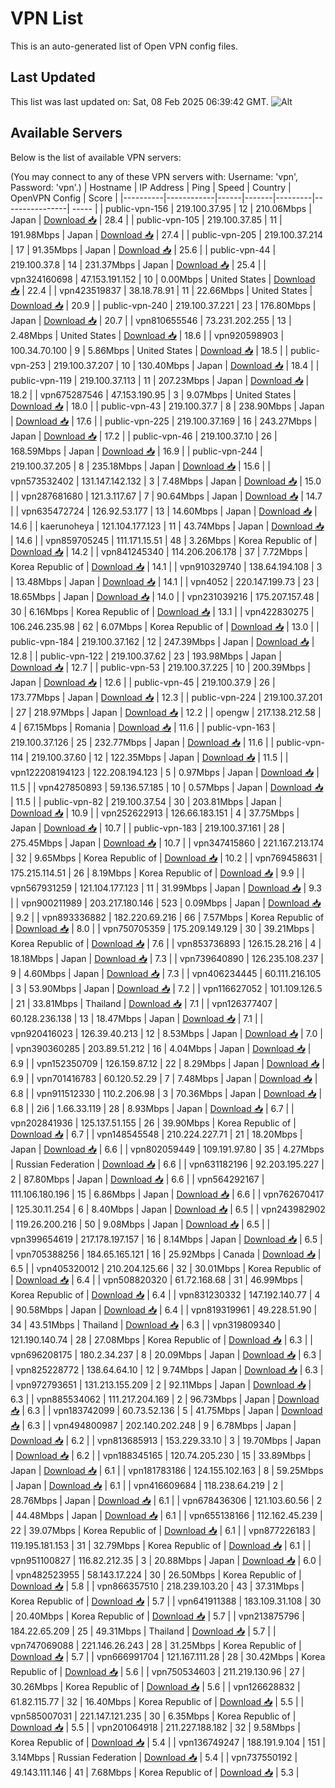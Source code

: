 # VPN List

This is an auto-generated list of Open VPN config files.

## Last Updated

This list was last updated on: Sat, 08 Feb 2025 06:39:42 GMT.
![Alt](https://repobeats.axiom.co/api/embed/186b98318ef1479477931607c1ad7d823f12451f.svg "Repobeats analytics image")

## Available Servers

Below is the list of available VPN servers:

(You may connect to any of these VPN servers with: Username: 'vpn', Password: 'vpn'.)
| Hostname | IP Address | Ping | Speed | Country | OpenVPN Config | Score |
|----------|------------|------|-------|---------|----------------| ----- |
| public-vpn-156 | 219.100.37.95 | 12 | 210.06Mbps | Japan | [Download 📥](./configs/server_0_JP.ovpn) | 28.4 |
| public-vpn-105 | 219.100.37.85 | 11 | 191.98Mbps | Japan | [Download 📥](./configs/server_1_JP.ovpn) | 27.4 |
| public-vpn-205 | 219.100.37.214 | 17 | 91.35Mbps | Japan | [Download 📥](./configs/server_2_JP.ovpn) | 25.6 |
| public-vpn-44 | 219.100.37.8 | 14 | 231.37Mbps | Japan | [Download 📥](./configs/server_3_JP.ovpn) | 25.4 |
| vpn324160698 | 47.153.191.152 | 10 | 0.00Mbps | United States | [Download 📥](./configs/server_4_US.ovpn) | 22.4 |
| vpn423519837 | 38.18.78.91 | 11 | 22.66Mbps | United States | [Download 📥](./configs/server_5_US.ovpn) | 20.9 |
| public-vpn-240 | 219.100.37.221 | 23 | 176.80Mbps | Japan | [Download 📥](./configs/server_6_JP.ovpn) | 20.7 |
| vpn810655546 | 73.231.202.255 | 13 | 2.48Mbps | United States | [Download 📥](./configs/server_7_US.ovpn) | 18.6 |
| vpn920598903 | 100.34.70.100 | 9 | 5.86Mbps | United States | [Download 📥](./configs/server_8_US.ovpn) | 18.5 |
| public-vpn-253 | 219.100.37.207 | 10 | 130.40Mbps | Japan | [Download 📥](./configs/server_9_JP.ovpn) | 18.4 |
| public-vpn-119 | 219.100.37.113 | 11 | 207.23Mbps | Japan | [Download 📥](./configs/server_10_JP.ovpn) | 18.2 |
| vpn675287546 | 47.153.190.95 | 3 | 9.07Mbps | United States | [Download 📥](./configs/server_11_US.ovpn) | 18.0 |
| public-vpn-43 | 219.100.37.7 | 8 | 238.90Mbps | Japan | [Download 📥](./configs/server_12_JP.ovpn) | 17.6 |
| public-vpn-225 | 219.100.37.169 | 16 | 243.27Mbps | Japan | [Download 📥](./configs/server_13_JP.ovpn) | 17.2 |
| public-vpn-46 | 219.100.37.10 | 26 | 168.59Mbps | Japan | [Download 📥](./configs/server_14_JP.ovpn) | 16.9 |
| public-vpn-244 | 219.100.37.205 | 8 | 235.18Mbps | Japan | [Download 📥](./configs/server_15_JP.ovpn) | 15.6 |
| vpn573532402 | 131.147.142.132 | 3 | 7.48Mbps | Japan | [Download 📥](./configs/server_16_JP.ovpn) | 15.0 |
| vpn287681680 | 121.3.117.67 | 7 | 90.64Mbps | Japan | [Download 📥](./configs/server_17_JP.ovpn) | 14.7 |
| vpn635472724 | 126.92.53.177 | 13 | 14.60Mbps | Japan | [Download 📥](./configs/server_18_JP.ovpn) | 14.6 |
| kaerunoheya | 121.104.177.123 | 11 | 43.74Mbps | Japan | [Download 📥](./configs/server_19_JP.ovpn) | 14.6 |
| vpn859705245 | 111.171.15.51 | 48 | 3.26Mbps | Korea Republic of | [Download 📥](./configs/server_20_KR.ovpn) | 14.2 |
| vpn841245340 | 114.206.206.178 | 37 | 7.72Mbps | Korea Republic of | [Download 📥](./configs/server_21_KR.ovpn) | 14.1 |
| vpn910329740 | 138.64.194.108 | 3 | 13.48Mbps | Japan | [Download 📥](./configs/server_22_JP.ovpn) | 14.1 |
| vpn4052 | 220.147.199.73 | 23 | 18.65Mbps | Japan | [Download 📥](./configs/server_23_JP.ovpn) | 14.0 |
| vpn231039216 | 175.207.157.48 | 30 | 6.16Mbps | Korea Republic of | [Download 📥](./configs/server_24_KR.ovpn) | 13.1 |
| vpn422830275 | 106.246.235.98 | 62 | 6.07Mbps | Korea Republic of | [Download 📥](./configs/server_25_KR.ovpn) | 13.0 |
| public-vpn-184 | 219.100.37.162 | 12 | 247.39Mbps | Japan | [Download 📥](./configs/server_26_JP.ovpn) | 12.8 |
| public-vpn-122 | 219.100.37.62 | 23 | 193.98Mbps | Japan | [Download 📥](./configs/server_27_JP.ovpn) | 12.7 |
| public-vpn-53 | 219.100.37.225 | 10 | 200.39Mbps | Japan | [Download 📥](./configs/server_28_JP.ovpn) | 12.6 |
| public-vpn-45 | 219.100.37.9 | 26 | 173.77Mbps | Japan | [Download 📥](./configs/server_29_JP.ovpn) | 12.3 |
| public-vpn-224 | 219.100.37.201 | 27 | 218.97Mbps | Japan | [Download 📥](./configs/server_30_JP.ovpn) | 12.2 |
| opengw | 217.138.212.58 | 4 | 67.15Mbps | Romania | [Download 📥](./configs/server_31_RO.ovpn) | 11.6 |
| public-vpn-163 | 219.100.37.126 | 25 | 232.77Mbps | Japan | [Download 📥](./configs/server_32_JP.ovpn) | 11.6 |
| public-vpn-114 | 219.100.37.60 | 12 | 122.35Mbps | Japan | [Download 📥](./configs/server_33_JP.ovpn) | 11.5 |
| vpn122208194123 | 122.208.194.123 | 5 | 0.97Mbps | Japan | [Download 📥](./configs/server_34_JP.ovpn) | 11.5 |
| vpn427850893 | 59.136.57.185 | 10 | 0.57Mbps | Japan | [Download 📥](./configs/server_35_JP.ovpn) | 11.5 |
| public-vpn-82 | 219.100.37.54 | 30 | 203.81Mbps | Japan | [Download 📥](./configs/server_36_JP.ovpn) | 10.9 |
| vpn252622913 | 126.66.183.151 | 4 | 37.75Mbps | Japan | [Download 📥](./configs/server_37_JP.ovpn) | 10.7 |
| public-vpn-183 | 219.100.37.161 | 28 | 275.45Mbps | Japan | [Download 📥](./configs/server_38_JP.ovpn) | 10.7 |
| vpn347415860 | 221.167.213.174 | 32 | 9.65Mbps | Korea Republic of | [Download 📥](./configs/server_39_KR.ovpn) | 10.2 |
| vpn769458631 | 175.215.114.51 | 26 | 8.19Mbps | Korea Republic of | [Download 📥](./configs/server_40_KR.ovpn) | 9.9 |
| vpn567931259 | 121.104.177.123 | 11 | 31.99Mbps | Japan | [Download 📥](./configs/server_41_JP.ovpn) | 9.3 |
| vpn900211989 | 203.217.180.146 | 523 | 0.09Mbps | Japan | [Download 📥](./configs/server_42_JP.ovpn) | 9.2 |
| vpn893336882 | 182.220.69.216 | 66 | 7.57Mbps | Korea Republic of | [Download 📥](./configs/server_43_KR.ovpn) | 8.0 |
| vpn750705359 | 175.209.149.129 | 30 | 39.21Mbps | Korea Republic of | [Download 📥](./configs/server_44_KR.ovpn) | 7.6 |
| vpn853736893 | 126.15.28.216 | 4 | 18.18Mbps | Japan | [Download 📥](./configs/server_45_JP.ovpn) | 7.3 |
| vpn739640890 | 126.235.108.237 | 9 | 4.60Mbps | Japan | [Download 📥](./configs/server_46_JP.ovpn) | 7.3 |
| vpn406234445 | 60.111.216.105 | 3 | 53.90Mbps | Japan | [Download 📥](./configs/server_47_JP.ovpn) | 7.2 |
| vpn116627052 | 101.109.126.5 | 21 | 33.81Mbps | Thailand | [Download 📥](./configs/server_48_TH.ovpn) | 7.1 |
| vpn126377407 | 60.128.236.138 | 13 | 18.47Mbps | Japan | [Download 📥](./configs/server_49_JP.ovpn) | 7.1 |
| vpn920416023 | 126.39.40.213 | 12 | 8.53Mbps | Japan | [Download 📥](./configs/server_50_JP.ovpn) | 7.0 |
| vpn390360285 | 203.89.51.212 | 16 | 4.04Mbps | Japan | [Download 📥](./configs/server_51_JP.ovpn) | 6.9 |
| vpn152350709 | 126.159.87.12 | 22 | 8.29Mbps | Japan | [Download 📥](./configs/server_52_JP.ovpn) | 6.9 |
| vpn701416783 | 60.120.52.29 | 7 | 7.48Mbps | Japan | [Download 📥](./configs/server_53_JP.ovpn) | 6.8 |
| vpn911512330 | 110.2.206.98 | 3 | 70.36Mbps | Japan | [Download 📥](./configs/server_54_JP.ovpn) | 6.8 |
| 2i6 | 1.66.33.119 | 28 | 8.93Mbps | Japan | [Download 📥](./configs/server_55_JP.ovpn) | 6.7 |
| vpn202841936 | 125.137.51.155 | 26 | 39.90Mbps | Korea Republic of | [Download 📥](./configs/server_56_KR.ovpn) | 6.7 |
| vpn148545548 | 210.224.227.71 | 21 | 18.20Mbps | Japan | [Download 📥](./configs/server_57_JP.ovpn) | 6.6 |
| vpn802059449 | 109.191.97.80 | 35 | 4.27Mbps | Russian Federation | [Download 📥](./configs/server_58_RU.ovpn) | 6.6 |
| vpn631182196 | 92.203.195.227 | 2 | 87.80Mbps | Japan | [Download 📥](./configs/server_59_JP.ovpn) | 6.6 |
| vpn564292167 | 111.106.180.196 | 15 | 6.86Mbps | Japan | [Download 📥](./configs/server_60_JP.ovpn) | 6.6 |
| vpn762670417 | 125.30.11.254 | 6 | 8.40Mbps | Japan | [Download 📥](./configs/server_61_JP.ovpn) | 6.5 |
| vpn243982902 | 119.26.200.216 | 50 | 9.08Mbps | Japan | [Download 📥](./configs/server_62_JP.ovpn) | 6.5 |
| vpn399654619 | 217.178.197.157 | 16 | 8.14Mbps | Japan | [Download 📥](./configs/server_63_JP.ovpn) | 6.5 |
| vpn705388256 | 184.65.165.121 | 16 | 25.92Mbps | Canada | [Download 📥](./configs/server_64_CA.ovpn) | 6.5 |
| vpn405320012 | 210.204.125.66 | 32 | 30.01Mbps | Korea Republic of | [Download 📥](./configs/server_65_KR.ovpn) | 6.4 |
| vpn508820320 | 61.72.168.68 | 31 | 46.99Mbps | Korea Republic of | [Download 📥](./configs/server_66_KR.ovpn) | 6.4 |
| vpn831230332 | 147.192.140.77 | 4 | 90.58Mbps | Japan | [Download 📥](./configs/server_67_JP.ovpn) | 6.4 |
| vpn819319961 | 49.228.51.90 | 34 | 43.51Mbps | Thailand | [Download 📥](./configs/server_68_TH.ovpn) | 6.3 |
| vpn319809340 | 121.190.140.74 | 28 | 27.08Mbps | Korea Republic of | [Download 📥](./configs/server_69_KR.ovpn) | 6.3 |
| vpn696208175 | 180.2.34.237 | 8 | 20.09Mbps | Japan | [Download 📥](./configs/server_70_JP.ovpn) | 6.3 |
| vpn825228772 | 138.64.64.10 | 12 | 9.74Mbps | Japan | [Download 📥](./configs/server_71_JP.ovpn) | 6.3 |
| vpn972793651 | 131.213.155.209 | 2 | 92.11Mbps | Japan | [Download 📥](./configs/server_72_JP.ovpn) | 6.3 |
| vpn885534062 | 111.217.204.169 | 2 | 96.73Mbps | Japan | [Download 📥](./configs/server_73_JP.ovpn) | 6.3 |
| vpn183742099 | 60.73.52.136 | 5 | 41.75Mbps | Japan | [Download 📥](./configs/server_74_JP.ovpn) | 6.3 |
| vpn494800987 | 202.140.202.248 | 9 | 6.78Mbps | Japan | [Download 📥](./configs/server_75_JP.ovpn) | 6.2 |
| vpn813685913 | 153.229.33.10 | 3 | 19.70Mbps | Japan | [Download 📥](./configs/server_76_JP.ovpn) | 6.2 |
| vpn188345165 | 120.74.205.230 | 15 | 33.89Mbps | Japan | [Download 📥](./configs/server_77_JP.ovpn) | 6.1 |
| vpn181783186 | 124.155.102.163 | 8 | 59.25Mbps | Japan | [Download 📥](./configs/server_78_JP.ovpn) | 6.1 |
| vpn416609684 | 118.238.64.219 | 2 | 28.76Mbps | Japan | [Download 📥](./configs/server_79_JP.ovpn) | 6.1 |
| vpn678436306 | 121.103.60.56 | 2 | 44.48Mbps | Japan | [Download 📥](./configs/server_80_JP.ovpn) | 6.1 |
| vpn655138166 | 112.162.45.239 | 22 | 39.07Mbps | Korea Republic of | [Download 📥](./configs/server_81_KR.ovpn) | 6.1 |
| vpn877226183 | 119.195.181.153 | 31 | 32.79Mbps | Korea Republic of | [Download 📥](./configs/server_82_KR.ovpn) | 6.1 |
| vpn951100827 | 116.82.212.35 | 3 | 20.88Mbps | Japan | [Download 📥](./configs/server_83_JP.ovpn) | 6.0 |
| vpn482523955 | 58.143.17.224 | 30 | 26.50Mbps | Korea Republic of | [Download 📥](./configs/server_84_KR.ovpn) | 5.8 |
| vpn866357510 | 218.239.103.20 | 43 | 37.31Mbps | Korea Republic of | [Download 📥](./configs/server_85_KR.ovpn) | 5.7 |
| vpn641911388 | 183.109.31.108 | 30 | 20.40Mbps | Korea Republic of | [Download 📥](./configs/server_86_KR.ovpn) | 5.7 |
| vpn213875796 | 184.22.65.209 | 25 | 49.31Mbps | Thailand | [Download 📥](./configs/server_87_TH.ovpn) | 5.7 |
| vpn747069088 | 221.146.26.243 | 28 | 31.25Mbps | Korea Republic of | [Download 📥](./configs/server_88_KR.ovpn) | 5.7 |
| vpn666991704 | 121.167.111.28 | 28 | 30.42Mbps | Korea Republic of | [Download 📥](./configs/server_89_KR.ovpn) | 5.6 |
| vpn750534603 | 211.219.130.96 | 27 | 30.26Mbps | Korea Republic of | [Download 📥](./configs/server_90_KR.ovpn) | 5.6 |
| vpn126628832 | 61.82.115.77 | 32 | 16.40Mbps | Korea Republic of | [Download 📥](./configs/server_91_KR.ovpn) | 5.5 |
| vpn585007031 | 221.147.121.235 | 30 | 6.35Mbps | Korea Republic of | [Download 📥](./configs/server_92_KR.ovpn) | 5.5 |
| vpn201064918 | 211.227.188.182 | 32 | 9.58Mbps | Korea Republic of | [Download 📥](./configs/server_93_KR.ovpn) | 5.4 |
| vpn136749247 | 188.191.9.104 | 151 | 3.14Mbps | Russian Federation | [Download 📥](./configs/server_94_RU.ovpn) | 5.4 |
| vpn737550192 | 49.143.111.146 | 41 | 7.68Mbps | Korea Republic of | [Download 📥](./configs/server_95_KR.ovpn) | 5.3 |
